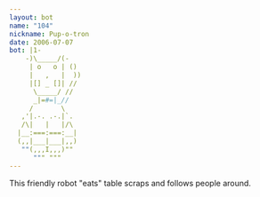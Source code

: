 ```yaml
---
layout: bot
name: "104"
nickname: Pup-o-tron
date: 2006-07-07
bot: |1-
    -)\_____/(-   
     | o   o | () 
     |   ,   |  ))
     |[] _ []| // 
      \_____/ //  
      _|=#=|_//   
     /       \    
   ,'|.-. .-.|`.  
   /\|   |   |/\  
  |__:===:===:__| 
  (,,|___|___|,,) 
   ""(,,,I,,,)""  
      """ """     
---
```

This friendly robot "eats" table scraps and follows people around.